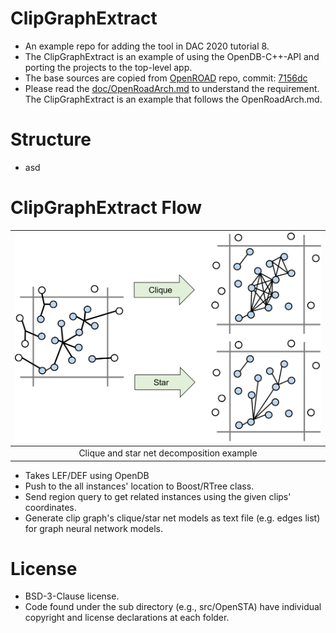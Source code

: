 # ClipGraphExtract
- An example repo for adding the tool in DAC 2020 tutorial 8.
- The ClipGraphExtract is an example of using the OpenDB-C++-API and porting the projects to the top-level app.
- The base sources are copied from [OpenROAD](https://github.com/The-OpenROAD-Project/OpenROAD) repo, commit: [7156dc](https://github.com/The-OpenROAD-Project/OpenROAD/commit/7156dc41b0be75e9090b456103a2a1510913a4d2)
- Please read the [doc/OpenRoadArch.md](https://github.com/The-OpenROAD-Project/OpenROAD/blob/master/doc/OpenRoadArch.md) to understand the requirement. The ClipGraphExtract is an  example that follows the OpenRoadArch.md.

# Structure
- asd

# ClipGraphExtract Flow
| <img src="/doc/clique-star.png" width=600px> |
|:--:|
| Clique and star net decomposition example |
- Takes LEF/DEF using OpenDB
- Push to the all instances' location to Boost/RTree class. 
- Send region query to get related instances using the given clips' coordinates.
- Generate clip graph's clique/star net models as text file (e.g. edges list) for graph neural network models.

# License
- BSD-3-Clause license. 
- Code found under the sub directory (e.g., src/OpenSTA) have individual copyright and license declarations at each folder.
